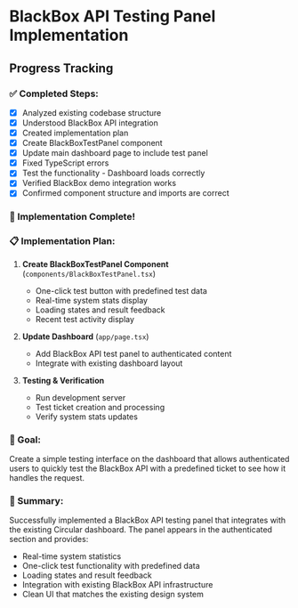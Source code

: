 # BlackBox API Testing Panel Implementation

## Progress Tracking

### ✅ Completed Steps:
- [x] Analyzed existing codebase structure
- [x] Understood BlackBox API integration
- [x] Created implementation plan
- [x] Create BlackBoxTestPanel component
- [x] Update main dashboard page to include test panel
- [x] Fixed TypeScript errors
- [x] Test the functionality - Dashboard loads correctly
- [x] Verified BlackBox demo integration works
- [x] Confirmed component structure and imports are correct

### 🎉 Implementation Complete!

### 📋 Implementation Plan:

1. **Create BlackBoxTestPanel Component** (`components/BlackBoxTestPanel.tsx`)
   - One-click test button with predefined test data
   - Real-time system stats display
   - Loading states and result feedback
   - Recent test activity display

2. **Update Dashboard** (`app/page.tsx`)
   - Add BlackBox API test panel to authenticated content
   - Integrate with existing dashboard layout

3. **Testing & Verification**
   - Run development server
   - Test ticket creation and processing
   - Verify system stats updates

### 🎯 Goal:
Create a simple testing interface on the dashboard that allows authenticated users to quickly test the BlackBox API with a predefined ticket to see how it handles the request.

### 📝 Summary:
Successfully implemented a BlackBox API testing panel that integrates with the existing Circular dashboard. The panel appears in the authenticated section and provides:
- Real-time system statistics
- One-click test functionality with predefined data
- Loading states and result feedback
- Integration with existing BlackBox API infrastructure
- Clean UI that matches the existing design system

